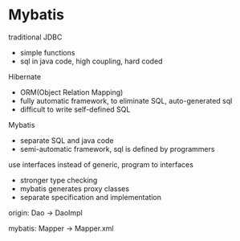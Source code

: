 # Mybatis

traditional JDBC

- simple functions
- sql in java code, high coupling, hard coded



Hibernate

- ORM(Object Relation Mapping)
- fully automatic framework, to eliminate SQL, auto-generated sql
- difficult to write self-defined SQL



Mybatis

- separate SQL and java code
- semi-automatic framework, sql is defined by programmers



use interfaces instead of generic, program to interfaces

- stronger type checking
- mybatis generates proxy classes 
- separate specification and implementation

origin: Dao -> DaoImpl

mybatis: Mapper -> Mapper.xml